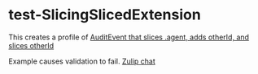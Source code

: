 # test-SlicingSlicedExtension

This creates a profile of [AuditEvent that slices .agent, adds otherId, and slices otherId](StructureDefinition-SecondProfile.html) 

Example causes validation to fail. [Zulip chat](https://chat.fhir.org/#narrow/stream/215610-shorthand/topic/slicing.20an.20extension.20on.20a.20slice)

